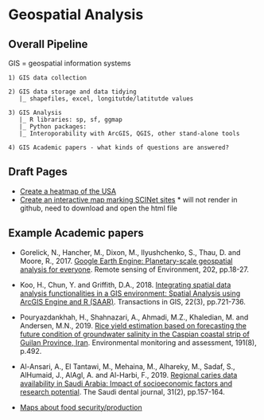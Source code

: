 # Geospatial Analysis

## Overall Pipeline

GIS = geospatial information systems

```
1) GIS data collection

2) GIS data storage and data tidying
   |_ shapefiles, excel, longitutde/latitutde values
   
3) GIS Analysis
   |_ R libraries: sp, sf, ggmap
   |_ Python packages:
   |_ Interoporability with ArcGIS, QGIS, other stand-alone tools
   
4) GIS Academic papers - what kinds of questions are answered?
```

## Draft Pages

* [Create a heatmap of the USA](heatmap_map.md)
* [Create an interactive map marking SCINet sites](scinet_map.html) * will not render in github, need to download and open the html file

## Example Academic papers

* Gorelick, N., Hancher, M., Dixon, M., Ilyushchenko, S., Thau, D. and Moore, R., 2017. [Google Earth Engine: Planetary-scale geospatial analysis for everyone](https://www.sciencedirect.com/science/article/pii/S0034425717302900#!). Remote sensing of Environment, 202, pp.18-27.
* Koo, H., Chun, Y. and Griffith, D.A., 2018. [Integrating spatial data analysis functionalities in a GIS environment: Spatial Analysis using ArcGIS Engine and R (SAAR)](https://www.ncbi.nlm.nih.gov/pmc/articles/PMC6392199/). Transactions in GIS, 22(3), pp.721-736.
* Pouryazdankhah, H., Shahnazari, A., Ahmadi, M.Z., Khaledian, M. and Andersen, M.N., 2019. [Rice yield estimation based on forecasting the future condition of groundwater salinity in the Caspian coastal strip of Guilan Province, Iran](https://pubmed.ncbi.nlm.nih.gov/31300895/). Environmental monitoring and assessment, 191(8), p.492.
* Al-Ansari, A., El Tantawi, M., Mehaina, M., Alhareky, M., Sadaf, S., AlHumaid, J., AlAgl, A. and Al-Harbi, F., 2019. [Regional caries data availability in Saudi Arabia: Impact of socioeconomic factors and research potential](https://pubmed.ncbi.nlm.nih.gov/30983824/). The Saudi dental journal, 31(2), pp.157-164.

* [Maps about food security/production](https://gisgeography.com/agriculture-maps-global-farming/)
